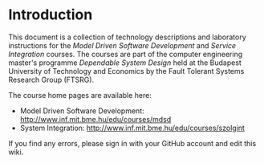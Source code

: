 Introduction
============

This document is a collection of technology descriptions and laboratory instructions for the _Model Driven Software Development_ and _Service Integration_ courses. The courses are part of the computer engineering master's programme _Dependable System Design_ held at the Budapest University of Technology and Economics by the Fault Tolerant Systems Research Group (FTSRG).

The course home pages are available here:

* Model Driven Software Development: <http://www.inf.mit.bme.hu/edu/courses/mdsd>
* System Integration: <http://www.inf.mit.bme.hu/edu/courses/szolgint>

If you find any errors, please sign in with your GitHub account and edit this wiki.